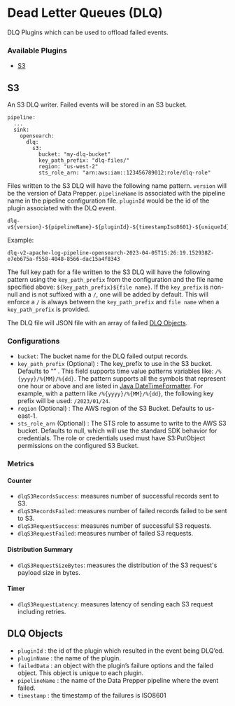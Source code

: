 # Dead Letter Queues (DLQ)

DLQ Plugins which can be used to offload failed events.

### Available Plugins

* [S3](#S3) 

## S3

An S3 DLQ writer. Failed events will be stored in an S3 bucket.

```
pipeline:
  ...
  sink:
    opensearch:
      dlq:
        s3:
          bucket: "my-dlq-bucket"
          key_path_prefix: "dlq-files/"
          region: "us-west-2"
          sts_role_arn: "arn:aws:iam::123456789012:role/dlq-role"
```

Files written to the S3 DLQ will have the following name pattern. `version` will be the version of Data Prepper. 
`pipelineName` is associated with the pipeline name in the pipeline configuration file. `pluginId` would be the id of the
plugin associated with the DLQ event.

```
dlq-v${version}-${pipelineName}-${pluginId}-${timestampIso8601}-${uniqueId}
```
Example:

```
dlq-v2-apache-log-pipeline-opensearch-2023-04-05T15:26:19.152938Z-e7eb675a-f558-4048-8566-dac15a4f8343
```

The full key path for a file written to the S3 DLQ will have the following pattern using the `key_path_prefix` from the 
configuration and the file name specified above: `${key_path_prefix}${file name}`. If the `key_prefix` is non-null and is
not suffixed with a `/`, one will be added by default. This will enforce a `/` is always between the `key_path_prefix`
and `file name` when a `key_path_prefix` is provided. 

The DLQ file will JSON file with an array of failed [DLQ Objects](#DLQ-Objects).

### Configurations

* `bucket`: The bucket name for the DLQ failed output records.
* `key_path_prefix` (Optional) : The key_prefix to use in the S3 bucket.  Defaults to “” . This field supports time value patterns variables like: `/%{yyyy}/%{MM}/%{dd}`. The pattern supports all the symbols that represent one hour or above and are listed in [Java DateTimeFormatter](https://docs.oracle.com/javase/8/docs/api/java/time/format/DateTimeFormatter.html). For example, with a pattern like `/%{yyyy}/%{MM}/%{dd}`, the following key prefix will be used: `/2023/01/24`.
* `region` (Optional) : The AWS region of the S3 Bucket. Defaults to us-east-1.
* `sts_role_arn` (Optional) : The STS role to assume to write to the AWS S3 bucket. Defaults to null, which will use the standard SDK behavior for credentials. The role or credentials used must have S3:PutObject permissions on the configured S3 Bucket.

### Metrics

#### Counter

- `dlqS3RecordsSuccess`: measures number of successful records sent to S3.
- `dlqS3RecordsFailed`: measures number of failed records failed to be sent to S3.
- `dlqS3RequestSuccess`: measures number of successful S3 requests.
- `dlqS3RequestFailed`: measures number of failed S3 requests.

#### Distribution Summary

- `dlqS3RequestSizeBytes`: measures the distribution of the S3 request's payload size in bytes.

#### Timer

- `dlqS3RequestLatency`: measures latency of sending each S3 request including retries.

## DLQ Objects

* `pluginId` : the id of the plugin which resulted in the event being DLQ’ed.
* `pluginName` : the name of the plugin.
* `failedData` : an object with the plugin’s failure options and the failed object. This object is unique to each plugin.
* `pipelineName` : the name of the Data Prepper pipeline where the event failed.
* `timestamp` : the timestamp of the failures is ISO8601
